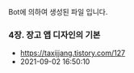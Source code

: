 Bot에 의하여 생성된 파일 입니다. 
### 4장. 장고 앱 디자인의 기본 
- https://taxijjang.tistory.com/127 
- 2021-09-02 16:50:10 
